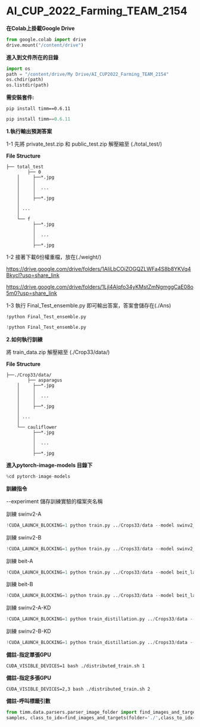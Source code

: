 # AI_CUP_2022_Farming_TEAM_2154

**在Colab上掛載Google Drive**

``` python
from google.colab import drive
drive.mount("/content/drive")
```
**進入到文件所在的目錄**

``` python
import os
path = "/content/drive/My Drive/AI_CUP2022_Farming_TEAM_2154"
os.chdir(path)
os.listdir(path)
```

**需安裝套件:** 

`pip install timm==0.6.11`

``` python
pip install timm==0.6.11
```



**1.執行輸出預測答案**

1-1 先將 private_test.zip 和 public_test.zip 解壓縮至
(./total_test/)

**File Structure**

    ├── total_test
	    	├── 0
		│     ├──*.jpg
		│     │
		│     │  ...
		│     │
		│     ├──*.jpg
		│ 
		│ ...
		│ 
		└── f
		      ├──*.jpg
		      │
		      │  ...
		      │
		      ├──*.jpg



1-2 接著下載6份權重檔，放在(./weight/)

https://drive.google.com/drive/folders/1AIiLbCOiZOGQZLWFa4S8b8YKVq4Bkycl?usp=share_link

https://drive.google.com/drive/folders/1Ljl4Alqfo34yKMstZmNgmggCaE08o5m0?usp=share_link

1-3 執行 Final_Test_ensemble.py 即可輸出答案，答案會儲存在(./Ans)

`!python Final_Test_ensemble.py`
``` python
!python Final_Test_ensemble.py
```




**2.如何執行訓練**

將 train_data.zip 解壓縮至
(./Crop33/data/)

**File Structure**

    ├──./Crop33/data/
	    	├── asparagus
		│     ├──*.jpg
		│     │
		│     │  ...
		│     │
		│     ├──*.jpg
		│ 
		│ ...
		│ 
		└── cauliflower
		      ├──*.jpg
		      │
		      │  ...
		      │
		      ├──*.jpg


**進入pytorch-image-models 目錄下**
``` python
%cd pytorch-image-models
```
**訓練指令**

--experiment 儲存訓練實驗的檔案夾名稱

訓練 swinv2-A
``` python
!CUDA_LAUNCH_BLOCKING=1 python train.py ../Crops33/data --model swinv2_large_window12to24_192to384_22kft1k --pretrained --num-classes 33 -b 12 -vb 12 --opt adamw --weight-decay 0.01 --layer-decay 0.65 --sched cosine --lr 0.0001 --lr-cycle-limit 1 --warmup-lr 1e-5 --min-lr 1e-5 --epochs 30 --warmup-epochs 5 --color-jitter 0.5 --reprob 0.5 --scale 0.4 1.0 --train-interpolation bicubic --drop-path 0.1 -j 20 --save-images --output output --experiment swinv2_large_window12to24_192to384_22kft1k_newA_mean_std --train_txt ./datasets_txt/A_train.txt --val_txt ./datasets_txt/A_val.txt --mean 0.45925 0.48785 0.42035 --std 0.25080 0.24715 0.29270
```

訓練 swinv2-B
``` python
!CUDA_LAUNCH_BLOCKING=1 python train.py ../Crops33/data --model swinv2_large_window12to24_192to384_22kft1k --pretrained --num-classes 33 -b 12 -vb 12 --opt adamw --weight-decay 0.01 --layer-decay 0.65 --sched cosine --lr 0.0001 --lr-cycle-limit 1 --warmup-lr 1e-5 --min-lr 1e-5 --epochs 30 --warmup-epochs 5 --color-jitter 0.5 --reprob 0.5 --scale 0.4 1.0 --train-interpolation bicubic --drop-path 0.1 -j 20 --save-images --output output --experiment swinv2_large_window12to24_192to384_22kft1k_newB_mean_std --train_txt ./datasets_txt/B_train.txt --val_txt ./datasets_txt/B_val.txt --mean 0.45925 0.48785 0.42035 --std 0.25080 0.24715 0.29270
```

訓練 beit-A
``` python
!CUDA_LAUNCH_BLOCKING=1 python train.py ../Crops33/data --model beit_large_patch16_384 --pretrained --num-classes 33 -b 24 -vb 24 --opt adamw --weight-decay 0.01 --layer-decay 0.65 --sched cosine --lr 0.0001 --lr-cycle-limit 1 --warmup-lr 1e-5 --min-lr 1e-5 --epochs 300 --warmup-epochs 5 --color-jitter 0.5 --reprob 0.5 --scale 0.4 1.0 --train-interpolation bicubic --drop-path 0.1 -j 20 --save-images --output output --experiment beit_large_patch16_384_newA_baseline --train_txt ./datasets_txt/A_train.txt --val_txt ./datasets_txt/A_val.txt --crop-pct 1.0
```

訓練 beit-B
``` python
!CUDA_LAUNCH_BLOCKING=1 python train.py ../Crops33/data --model beit_large_patch16_384 --pretrained --num-classes 33 -b 24 -vb 24 --opt adamw --weight-decay 0.01 --layer-decay 0.65 --sched cosine --lr 0.0001 --lr-cycle-limit 1 --warmup-lr 1e-5 --min-lr 1e-5 --epochs 30 --warmup-epochs 5 --color-jitter 0.5 --reprob 0.5 --scale 0.4 1.0 --train-interpolation bicubic --drop-path 0.1 -j 20 --save-images --output output --experiment beit_large_patch16_384_newB_baseline --train_txt ./datasets_txt/B_train.txt --val_txt ./datasets_txt/B_val.txt --crop-pct 1.0
```

訓練 swinv2-A-KD
``` python
!CUDA_LAUNCH_BLOCKING=1 python train_distillation.py ../Crops33/data --model swinv2_large_window12to24_192to384_22kft1k --pretrained --num-classes 33 -b 6 -vb 6 --opt adamw --weight-decay 0.01 --layer-decay 0.65 --sched cosine --lr 0.0001 --lr-cycle-limit 1 --warmup-lr 1e-5 --min-lr 1e-5 --epochs 30 --warmup-epochs 5 --color-jitter 0.5 --reprob 0.5 --scale 0.4 1.0 --train-interpolation bicubic --drop-path 0.1 -j 20 --save-images --output output --experiment swinv2_large_window12to24_192to384_22kft1k_newA_mean_std_distillation --train_txt ./datasets_txt/A_train.txt --val_txt ./datasets_txt/A_val.txt --mean 0.45925 0.48785 0.42035 --std 0.25080 0.24715 0.29270
```

訓練 swinv2-B-KD
``` python
!CUDA_LAUNCH_BLOCKING=1 python train_distillation.py ../Crops33/data --model swinv2_large_window12to24_192to384_22kft1k --pretrained --num-classes 33 -b 6 -vb 6 --opt adamw --weight-decay 0.01 --layer-decay 0.65 --sched cosine --lr 0.0001 --lr-cycle-limit 1 --warmup-lr 1e-5 --min-lr 1e-5 --epochs 30 --warmup-epochs 5 --color-jitter 0.5 --reprob 0.5 --scale 0.4 1.0 --train-interpolation bicubic --drop-path 0.1 -j 20 --save-images --output output --experiment swinv2_large_window12to24_192to384_22kft1k_newB_mean_std_distillation --train_txt ./datasets_txt/B_train.txt --val_txt ./datasets_txt/B_val.txt --mean 0.45925 0.48785 0.42035 --std 0.25080 0.24715 0.29270
```

**備註-指定單張GPU**

`CUDA_VISIBLE_DEVICES=1 bash ./distributed_train.sh 1`

**備註-指定多張GPU**

`CUDA_VISIBLE_DEVICES=2,3 bash ./distributed_train.sh 2`

**備註-呼叫標籤引數**

```python
from timm.data.parsers.parser_image_folder import find_images_and_targets
samples, class_to_idx=find_images_and_targets(folder='./',class_to_idx=None)
```
